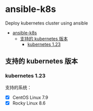 # ansible-k8s

Deploy kubernetes cluster using ansible

- [ansible-k8s](#ansible-k8s)
  - [支持的 kubernetes 版本](#支持的-kubernetes-版本)
    - [kubernetes 1.23](#kubernetes-123)

## 支持的 kubernetes 版本

### kubernetes 1.23

支持的系统：

- [x] CentOS Linux 7.9
- [x] Rocky Linux 8.6
